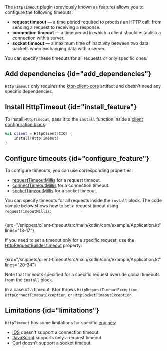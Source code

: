 [//]: # (title: Timeout)

<microformat>
<var name="example_name" value="client-timeout"/>
<include src="lib.md" include-id="download_example"/>
</microformat>

The `HttpTimeout` plugin (previously known as feature) allows you to configure the following timeouts:
* __request timeout__ — a time period required to process an HTTP call: from sending a request to receiving a response.
* __connection timeout__ — a time period in which a client should establish a connection with a server.
* __socket timeout__ — a maximum time of inactivity between two data packets when exchanging data with a server.

You can specify these timeouts for all requests or only specific ones.

## Add dependencies {id="add_dependencies"}
`HttpTimeout` only requires the [ktor-client-core](client.md#client-dependency) artifact and doesn't need any specific dependencies.


## Install HttpTimeout {id="install_feature"}

To install `HttpTimeout`, pass it to the `install` function inside a [client configuration block](client.md#configure-client):
```kotlin
val client = HttpClient(CIO) {
    install(HttpTimeout)
}
```


## Configure timeouts {id="configure_feature"}

To configure timeouts, you can use corresponding properties:
* [requestTimeoutMillis](https://api.ktor.io/%ktor_version%/io.ktor.client.features/-http-timeout/-http-timeout-capability-configuration/request-timeout-millis.html) for a request timeout.
* [connectTimeoutMillis](https://api.ktor.io/%ktor_version%/io.ktor.client.features/-http-timeout/-http-timeout-capability-configuration/connect-timeout-millis.html) for a connection timeout.
* [socketTimeoutMillis](https://api.ktor.io/%ktor_version%/io.ktor.client.features/-http-timeout/-http-timeout-capability-configuration/socket-timeout-millis.html) for a socket timeout.

You can specify timeouts for all requests inside the `install` block. The code sample below shows how to set a request timout using `requestTimeoutMillis`:
```kotlin
```
{src="/snippets/client-timeout/src/main/kotlin/com/example/Application.kt" lines="13-17"}

If you need to set a timeout only for a specific request, use the [HttpRequestBuilder.timeout](https://api.ktor.io/%ktor_version%/io.ktor.client.features/timeout.html) property:

```kotlin
```
{src="/snippets/client-timeout/src/main/kotlin/com/example/Application.kt" lines="20-24"}

Note that timeouts specified for a specific request override global timeouts from the `install` block.

In a case of a timeout, Ktor throws `HttpRequestTimeoutException`, `HttpConnectTimeoutException`, or `HttpSocketTimeoutException`.


## Limitations {id="limitations"}

`HttpTimeout` has some limitations for specific [engines](http-client_engines.md):
* [iOS](http-client_engines.md#ios) doesn't support a connection timeout.
* [JavaScript](http-client_engines.md#js) supports only a request timeout.
* [Curl](http-client_engines.md#desktop) doesn't support a socket timeout.
